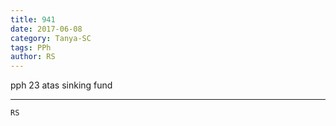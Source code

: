 ```yaml
---
title: 941
date: 2017-06-08
category: Tanya-SC
tags: PPh
author: RS
---
```


pph 23 atas sinking fund

---



`RS`
